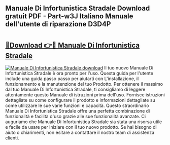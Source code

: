 ## Manuale Di Infortunistica Stradale Download gratuit PDF - Part-w3J Italiano Manuale dell'utente di riparazione D3D4P

# <h2><a href="http://df97cc.blite.top/?on=Manuale+Di+Infortunistica+Stradale">🔗Download 👉🔴 Manuale Di Infortunistica Stradale</a></h2>

[![Manuale Di Infortunistica Stradale download](https://i.imgur.com/lujVjoI.png)](http://df97cc.blite.top/?on=Manuale+Di+Infortunistica+Stradale)
Il tuo nuovo Manuale Di Infortunistica Stradale è ora pronto per l'uso. Questa guida per l'utente include una guida passo passo per aiutarti con L'installazione, il funzionamento e la manutenzione del tuo Prodotto. Per ottenere il massimo dal tuo Manuale Di Infortunistica Stradale, ti consigliamo di leggere attentamente questo Manuale di istruzioni prima dell'uso. Fornisce istruzioni dettagliate su come configurare il prodotto e informazioni dettagliate su come utilizzare le sue varie funzioni e capacità. Questo straordinario Manuale Di Infortunistica Stradale offre una perfetta combinazione di funzionalità e facilità d'uso grazie alle sue funzionalità avanzate. Ci auguriamo che Manuale Di Infortunistica Stradale sia stata una risorsa utile e facile da usare per iniziare con il tuo nuovo prodotto. Se hai bisogno di aiuto o chiarimenti, non esitare a contattare il nostro team di assistenza clienti.
